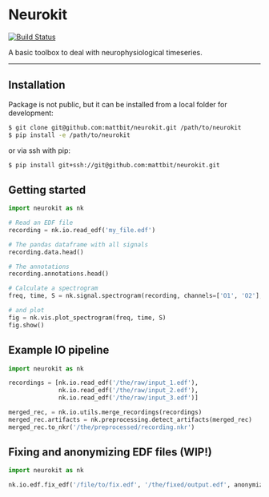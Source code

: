 # Neurokit

[![Build Status](https://travis-ci.com/mattbit/neurokit.svg?token=zKpBnjBx4d1NEMb7zFbd&branch=master)](https://travis-ci.com/mattbit/neurokit)

A basic toolbox to deal with neurophysiological timeseries.

---
## Installation

Package is not public, but it can be installed from a local folder for development:

```sh
$ git clone git@github.com:mattbit/neurokit.git /path/to/neurokit
$ pip install -e /path/to/neurokit
```

or via ssh with pip:
```sh
$ pip install git+ssh://git@github.com:mattbit/neurokit.git
```

## Getting started

```python
import neurokit as nk

# Read an EDF file
recording = nk.io.read_edf('my_file.edf')

# The pandas dataframe with all signals
recording.data.head()

# The annotations
recording.annotations.head()

# Calculate a spectrogram
freq, time, S = nk.signal.spectrogram(recording, channels=['O1', 'O2'], window=1, overlap=0.75)

# and plot
fig = nk.vis.plot_spectrogram(freq, time, S)
fig.show()
```


## Example IO pipeline

```python
import neurokit as nk

recordings = [nk.io.read_edf('/the/raw/input_1.edf'),
              nk.io.read_edf('/the/raw/input_2.edf'),
              nk.io.read_edf('/the/raw/input_3.edf')]

merged_rec, = nk.io.utils.merge_recordings(recordings)
merged_rec.artifacts = nk.preprocessing.detect_artifacts(merged_rec)
merged_rec.to_nkr('/the/preprocessed/recording.nkr')

```


## Fixing and anonymizing EDF files (WIP!)

```python
import neurokit as nk

nk.io.edf.fix_edf('/file/to/fix.edf', '/the/fixed/output.edf', anonymize=True)
```
